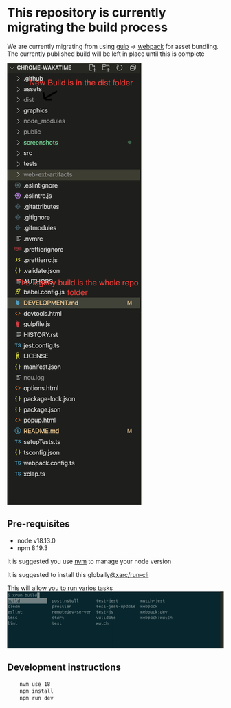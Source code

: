 # This repository is currently migrating the build process

We are currently migrating from using [gulp](https://gulpjs.com/) -> [webpack](https://www.google.com/search?q=webpack&oq=webpack&aqs=chrome.0.69i59l3j69i60l3j69i61l2.1368j0j4&sourceid=chrome&ie=UTF-8) for asset bundling. The currently published build will be left in place until this is complete

![build locations](./screenshots/repo-build.png)

## Pre-requisites

- node v18.13.0
- npm 8.19.3

It is suggested you use [nvm](https://github.com/nvm-sh/nvm) to manage your node version

It is suggested to install this globally[@xarc/run-cli](https://www.npmjs.com/package/@xarc/run-cli)

This will allow you to run varios tasks
![xrun auto complete](./screenshots/xrun-autocomplete.png)

## Development instructions

```
    nvm use 18
    npm install
    npm run dev
```

